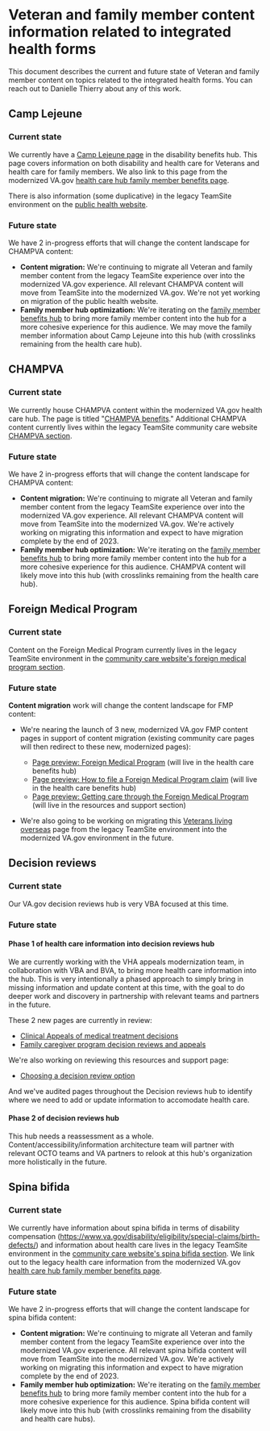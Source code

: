 # Veteran and family member content information related to integrated health forms

This document describes the current and future state of Veteran and family member content on topics related to the integrated health forms. You can reach out to Danielle Thierry about any of this work.

## Camp Lejeune

### Current state

We currently have a [Camp Lejeune page](https://www.va.gov/disability/eligibility/hazardous-materials-exposure/camp-lejeune-water-contamination/) in the disability benefits hub. This page covers information on both disability and health care for Veterans and health care for family members. We also link to this page from the modernized VA.gov [health care hub family member benefits page](https://www.va.gov/health-care/family-caregiver-benefits/).

There is also information (some duplicative) in the legacy TeamSite environment on the [public health website](https://www.publichealth.va.gov/exposures/camp-lejeune/).

### Future state

We have 2 in-progress efforts that will change the content landscape for CHAMPVA content:
- **Content migration:** We're continuing to migrate all Veteran and family member content from the legacy TeamSite experience over into the modernized VA.gov experience. All relevant CHAMPVA content will move from TeamSite into the modernized VA.gov. We're not yet working on migration of the public health website.
- **Family member hub optimization:** We're iterating on the [family member benefits hub](https://www.va.gov/family-member-benefits/) to bring more family member content into the hub for a more cohesive experience for this audience. We may move the family member information about Camp Lejeune into this hub (with crosslinks remaining from the health care hub).

## CHAMPVA

### Current state

We currently house CHAMPVA content within the modernized VA.gov health care hub. The page is titled "[CHAMPVA benefits](https://www.va.gov/health-care/family-caregiver-benefits/champva/)." Additional CHAMPVA content currently lives within the legacy TeamSite community care website [CHAMPVA section](https://www.va.gov/COMMUNITYCARE/programs/dependents/champva/index.asp).

### Future state

We have 2 in-progress efforts that will change the content landscape for CHAMPVA content:
- **Content migration:** We're continuing to migrate all Veteran and family member content from the legacy TeamSite experience over into the modernized VA.gov experience. All relevant CHAMPVA content will move from TeamSite into the modernized VA.gov. We're actively working on migrating this information and expect to have migration complete by the end of 2023.
- **Family member hub optimization:** We're iterating on the [family member benefits hub](https://www.va.gov/family-member-benefits/) to bring more family member content into the hub for a more cohesive experience for this audience. CHAMPVA content will likely move into this hub (with crosslinks remaining from the health care hub).

## Foreign Medical Program

### Current state

Content on the Foreign Medical Program currently lives in the legacy TeamSite environment in the [community care website's foreign medical program section](https://www.va.gov/COMMUNITYCARE/programs/veterans/fmp/index.asp).

### Future state

**Content migration** work will change the content landscape for FMP content:

- We're nearing the launch of 3 new, modernized VA.gov FMP content pages in support of content migration (existing community care pages will then redirect to these new, modernized pages):
  - [Page preview: Foreign Medical Program](http://preview-prod.vfs.va.gov/preview?nodeId=50826) (will live in the health care benefits hub)
  - [Page preview: How to file a Foreign Medical Program claim](http://preview-prod.vfs.va.gov/preview?nodeId=49685) (will live in the health care benefits hub)
  - [Page preview: Getting care through the Foreign Medical Program](http://preview-prod.vfs.va.gov/preview?nodeId=50969) (will live in the resources and support section)

- We're also going to be working on migrating this [Veterans living overseas](https://www.benefits.va.gov/persona/veteran-abroad.asp) page from the legacy TeamSite environment into the modernized VA.gov environment in the future.

## Decision reviews

### Current state

Our VA.gov decision reviews hub is very VBA focused at this time.

### Future state

#### Phase 1 of health care information into decision reviews hub

We are currently working with the VHA appeals modernization team, in collaboration with VBA and BVA, to bring more health care information into the hub. This is very intentionally a phased approach to simply bring in missing information and update content at this time, with the goal to do deeper work and discovery in partnership with relevant teams and partners in the future. 

These 2 new pages are currently in review:
- [Clinical Appeals of medical treatment decisions](http://preview-prod.vfs.va.gov/preview?nodeId=57215)
- [Family caregiver program decision reviews and appeals](http://preview-prod.vfs.va.gov/preview?nodeId=57308)

We're also working on reviewing this resources and support page:
- [Choosing a decision review option](http://preview-prod.vfs.va.gov/preview?nodeId=23290)

And we've audited pages throughout the Decision reviews hub to identify where we need to add or update information to accomodate health care.

#### Phase 2 of decision reviews hub

This hub needs a reassessment as a whole. Content/accessibility/information architecture team will partner with relevant OCTO teams and VA partners to relook at this hub's organization more holistically in the future.

## Spina bifida

### Current state

We currently have information about spina bifida in terms of disability compensation (https://www.va.gov/disability/eligibility/special-claims/birth-defects/) and information about health care lives in the legacy TeamSite environment in the [community care website's spina bifida section](https://www.va.gov/COMMUNITYCARE/programs/dependents/spinabifida/index.asp). We link out to the legacy health care information from the modernized VA.gov [health care hub family member benefits page](https://www.va.gov/health-care/family-caregiver-benefits/).

### Future state

We have 2 in-progress efforts that will change the content landscape for spina bifida content:
- **Content migration:** We're continuing to migrate all Veteran and family member content from the legacy TeamSite experience over into the modernized VA.gov experience. All relevant spina bifida content will move from TeamSite into the modernized VA.gov. We're actively working on migrating this information and expect to have migration complete by the end of 2023.
- **Family member hub optimization:** We're iterating on the [family member benefits hub](https://www.va.gov/family-member-benefits/) to bring more family member content into the hub for a more cohesive experience for this audience. Spina bifida content will likely move into this hub (with crosslinks remaining from the disability and health care hubs).
